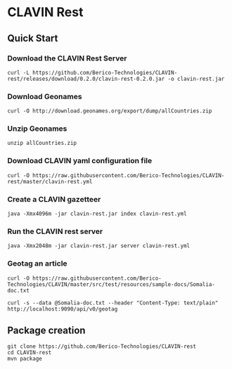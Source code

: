 CLAVIN Rest
===========

## Quick Start 

### Download the CLAVIN Rest Server 

    curl -L https://github.com/Berico-Technologies/CLAVIN-rest/releases/download/0.2.0/clavin-rest-0.2.0.jar -o clavin-rest.jar

### Download Geonames 
  
    curl -O http://download.geonames.org/export/dump/allCountries.zip

### Unzip Geonames 

    unzip allCountries.zip

### Download CLAVIN yaml configuration file 

    curl -O https://raw.githubusercontent.com/Berico-Technologies/CLAVIN-rest/master/clavin-rest.yml 

### Create a CLAVIN gazetteer 
    
    java -Xmx4096m -jar clavin-rest.jar index clavin-rest.yml

### Run the CLAVIN rest server 

    java -Xmx2048m -jar clavin-rest.jar server clavin-rest.yml 

### Geotag an article  

    curl -O https://raw.githubusercontent.com/Berico-Technologies/CLAVIN/master/src/test/resources/sample-docs/Somalia-doc.txt

    curl -s --data @Somalia-doc.txt --header "Content-Type: text/plain" http://localhost:9090/api/v0/geotag


## Package creation 

    git clone https://github.com/Berico-Technologies/CLAVIN-rest
    cd CLAVIN-rest
    mvn package 


